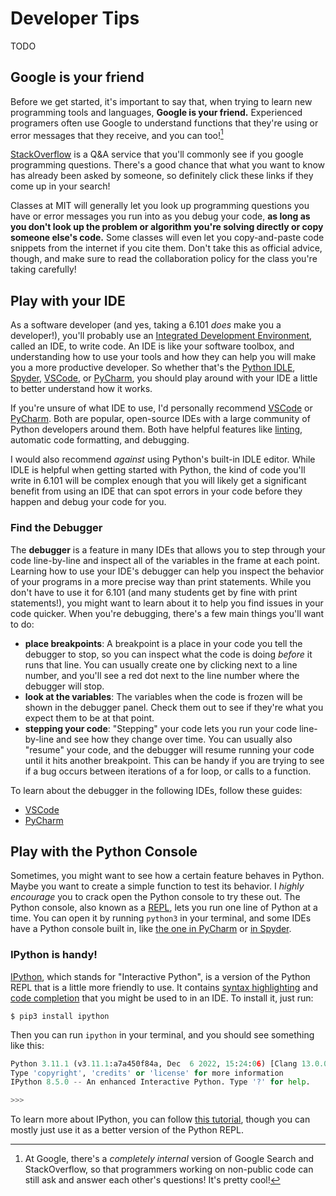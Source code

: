 # Developer Tips

TODO

## Google is your friend

Before we get started, it's important to say that, when trying to learn new
programming tools and languages, **Google is your friend.** Experienced
programers often use Google to understand functions that they're using or error
messages that they receive, and you can too![^1]

[StackOverflow](https://en.wikipedia.org/wiki/Stack_Overflow) is a Q&A service
that you'll commonly see if you google programming questions. There's a good
chance that what you want to know has already been asked by someone, so
definitely click these links if they come up in your search!

Classes at MIT will generally let you look up programming questions you have or
error messages you run into as you debug your code, **as long as you don't look
up the problem or algorithm you're solving directly or copy someone else's
code.** Some classes will even let you copy-and-paste code snippets from the
internet if you cite them. Don't take this as official advice, though, and make
sure to read the collaboration policy for the class you're taking carefully!

[^1]:
    At Google, there's a _completely internal_ version of Google Search and
    StackOverflow, so that programmers working on non-public code can still ask
    and answer each other's questions! It's pretty cool!

## Play with your IDE

As a software developer (and yes, taking a 6.101 _does_ make you a developer!),
you'll probably use an
[Integrated Development Environment](https://en.wikipedia.org/wiki/Integrated_development_environment),
called an IDE, to write code. An IDE is like your software toolbox, and
understanding how to use your tools and how they can help you will make you a
more productive developer. So whether that's the
[Python IDLE](https://docs.python.org/3/library/idle.html),
[Spyder](https://www.spyder-ide.org/), [VSCode], or [PyCharm], you should play
around with your IDE a little to better understand how it works.

If you're unsure of what IDE to use, I'd personally recommend [VSCode] or
[PyCharm]. Both are popular, open-source IDEs with a large community of Python
developers around them. Both have helpful features like
[linting](<https://en.wikipedia.org/wiki/Lint_(software)>), automatic code
formatting, and debugging.

I would also recommend _against_ using Python's built-in IDLE editor. While IDLE
is helpful when getting started with Python, the kind of code you'll write in
6.101 will be complex enough that you will likely get a significant benefit from
using an IDE that can spot errors in your code before they happen and debug your
code for you.

[vscode]: https://code.visualstudio.com/
[pycharm]: https://www.jetbrains.com/pycharm/

### Find the Debugger

The **debugger** is a feature in many IDEs that allows you to step through your
code line-by-line and inspect all of the variables in the frame at each point.
Learning how to use your IDE's debugger can help you inspect the behavior of
your programs in a more precise way than print statements. While you don't have
to use it for 6.101 (and many students get by fine with print statements!), you
might want to learn about it to help you find issues in your code quicker. When
you're debugging, there's a few main things you'll want to do:

- **place breakpoints**: A breakpoint is a place in your code you tell the
  debugger to stop, so you can inspect what the code is doing _before_ it runs
  that line. You can usually create one by clicking next to a line number, and
  you'll see a red dot next to the line number where the debugger will stop.
- **look at the variables**: The variables when the code is frozen will be shown
  in the debugger panel. Check them out to see if they're what you expect them
  to be at that point.
- **stepping your code**: "Stepping" your code lets you run your code
  line-by-line and see how they change over time. You can usually also "resume"
  your code, and the debugger will resume running your code until it hits
  another breakpoint. This can be handy if you are trying to see if a bug occurs
  between iterations of a for loop, or calls to a function.

To learn about the debugger in the following IDEs, follow these guides:

- [VSCode](https://code.visualstudio.com/docs/introvideos/debugging)
- [PyCharm](https://www.jetbrains.com/help/pycharm/part-1-debugging-python-code.html)

## Play with the Python Console

Sometimes, you might want to see how a certain feature behaves in Python. Maybe
you want to create a simple function to test its behavior. I _highly encourage_
you to crack open the Python console to try these out. The Python console, also
known as a [REPL], lets you run one line of Python at a time. You can open it by
running `python3` in your terminal, and some IDEs have a Python console built
in, like [the one in PyCharm][pycconsole] or [in Spyder][spyconsole].

[repl]: https://en.wikipedia.org/wiki/Read%E2%80%93eval%E2%80%93print_loop
[pycconsole]: https://www.jetbrains.com/help/pycharm/interactive-console.html
[spyconsole]: https://docs.spyder-ide.org/current/panes/ipythonconsole.html

### IPython is handy!

[IPython], which stands for "Interactive Python", is a version of the Python
REPL that is a little more friendly to use. It contains [syntax highlighting]
and [code completion] that you might be used to in an IDE. To install it, just
run:

```shell
$ pip3 install ipython
```

Then you can run `ipython` in your terminal, and you should see something like
this:

```python
Python 3.11.1 (v3.11.1:a7a450f84a, Dec  6 2022, 15:24:06) [Clang 13.0.0 (clang-1300.0.29.30)]
Type 'copyright', 'credits' or 'license' for more information
IPython 8.5.0 -- An enhanced Interactive Python. Type '?' for help.

>>>
```

To learn more about IPython, you can follow
[this tutorial](https://ipython.readthedocs.io/en/stable/interactive/tutorial.html),
though you can mostly just use it as a better version of the Python REPL.

[syntax highlighting]: https://en.wikipedia.org/wiki/Syntax_highlighting
[code completion]:
  https://en.wikipedia.org/wiki/Autocomplete#In_source_code_editors
[ipython]: https://ipython.org/